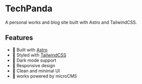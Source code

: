 # TechPanda

A personal works and blog site built with Astro and TailwindCSS.

## Features

- 🚀 Built with [Astro](https://astro.build/)
- 💅 Styled with [TailwindCSS](https://tailwindcss.com/)
- 🌙 Dark mode support
- 📱 Responsive design
- 🎨 Clean and minimal UI
- 📝 works powered by microCMS
